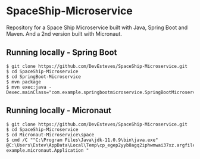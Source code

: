 # SpaceShip-Microservice 

Repository for a Space Ship Microservice built with Java, Spring Boot and Maven. And a 2nd version built with Micronaut.

## Running locally - Spring Boot

```
$ git clone https://github.com/DevEsteves/SpaceShip-Microservice.git
$ cd SpaceShip-Microservice
$ cd SpringBoot-Microservice
$ mvn package
$ mvn exec:java -Dexec.mainClass="com.example.springbootmicroservice.SpringBootMicroserviceApplication"
```

## Running locally - Micronaut

```
$ git clone https://github.com/DevEsteves/SpaceShip-Microservice.git
$ cd SpaceShip-Microservice
$ cd Micronaut-Microservice\space
$ cmd /C ""C:\Program Files\Java\jdk-11.0.9\bin\java.exe" 
@C:\Users\Estev\AppData\Local\Temp\cp_egep2yyb8agq2iphwmwai37xz.argfile example.micronaut.Application "
```